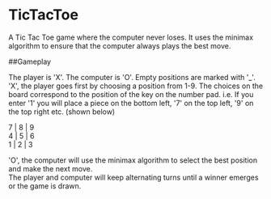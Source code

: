 # TicTacToe

A Tic Tac Toe game where the computer never loses. It uses the minimax algorithm to ensure 
that the computer always plays the best move.

##Gameplay

The player is 'X'.
The computer is 'O'.
Empty positions are marked with '_'.
'X', the player goes first by choosing a position from 1-9.
The choices on the board correspond to the position of the key on the number pad.
i.e. If you enter '1' you will place a piece on the bottom left, '7' on the top left, '9' 
on the top right etc. (shown below)

7 | 8 | 9  
4 | 5 | 6  
1 | 2 | 3  

'O', the computer will use the minimax algorithm to select the best position and make the next move.  
The player and computer will keep alternating turns until a winner emerges or the game is drawn.
